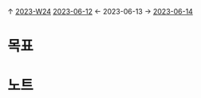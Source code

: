 
↑ [2023-W24](2023-W24.md)
[2023-06-12](2023-06-12.md) ← 2023-06-13 → [2023-06-14](2023-06-14.md)


# 목표



# 노트




